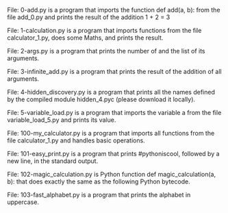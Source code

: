 File: 0-add.py is a program that imports the function def add(a, b): from the file add_0.py and prints the result of the addition 1 + 2 = 3

File: 1-calculation.py is a program that imports functions from the file calculator_1.py, does some Maths, and prints the result.

File: 2-args.py is a program that prints the number of and the list of its arguments.

File: 3-infinite_add.py is a program that prints the result of the addition of all arguments.

File: 4-hidden_discovery.py is a program that prints all the names defined by the compiled module hidden_4.pyc (please download it locally).

File: 5-variable_load.py is a program that imports the variable a from the file variable_load_5.py and prints its value.

File: 100-my_calculator.py is a program that imports all functions from the file calculator_1.py and handles basic operations.

File: 101-easy_print.py is a program that prints #pythoniscool, followed by a new line, in the standard output.

File: 102-magic_calculation.py is Python function def magic_calculation(a, b): that does exactly the same as the following Python bytecode.

File: 103-fast_alphabet.py is a program that prints the alphabet in uppercase.
